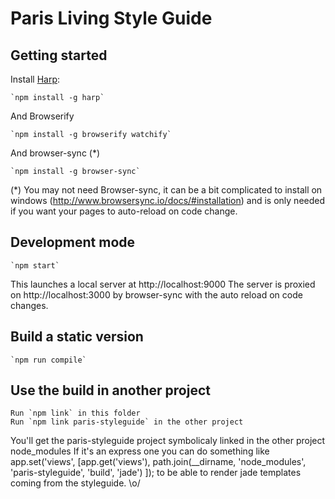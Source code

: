 # Paris Living Style Guide

## Getting started

Install [Harp](http://harpjs.com):

    `npm install -g harp`

And Browserify

    `npm install -g browserify watchify`

And browser-sync (*)

    `npm install -g browser-sync`

(*) You may not need Browser-sync, it can be a bit complicated to install on windows (http://www.browsersync.io/docs/#installation) and is only needed if you want your pages to auto-reload on code change.

## Development mode

    `npm start`

This launches a local server at http://localhost:9000
The server is proxied on http://localhost:3000 by browser-sync with the auto reload on code changes.

## Build a static version

    `npm run compile`

## Use the build in another project

    Run `npm link` in this folder
    Run `npm link paris-styleguide` in the other project

You'll get the paris-styleguide project symbolicaly linked in the other project node_modules
If it's an express one you can do something like
app.set('views', [app.get('views'), path.join(__dirname, 'node_modules', 'paris-styleguide', 'build', 'jade') ]);
to be able to render jade templates coming from the styleguide. \o/


